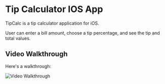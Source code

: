 # Tip Calculator IOS App

TipCalc is a tip calculator application for iOS.

User can enter a bill amount, choose a tip percentage, and see the tip and total values.

## Video Walkthrough 

Here's a walkthrough:

<img src='https://github.com/varunchennamadhava/TipCalc/blob/master/tipcalc.gif' title='Video Walkthrough' width='' alt='Video Walkthrough' />




